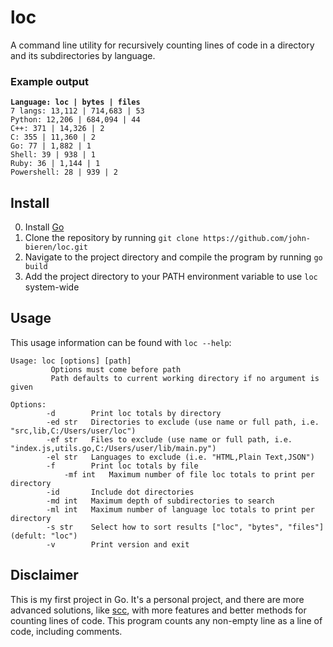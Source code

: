 # loc

A command line utility for recursively counting lines of code in a directory and its subdirectories by language.

### Example output

<pre>
<code><b>Language: loc | bytes | files</b>
7 langs: 13,112 | 714,683 | 53
Python: 12,206 | 684,094 | 44
C++: 371 | 14,326 | 2
C: 355 | 11,360 | 2
Go: 77 | 1,882 | 1
Shell: 39 | 938 | 1
Ruby: 36 | 1,144 | 1
Powershell: 28 | 939 | 2
</code></pre>

## Install

0. Install [Go](https://go.dev/dl/)
1. Clone the repository by running `git clone https://github.com/john-bieren/loc.git`
2. Navigate to the project directory and compile the program by running `go build`
3. Add the project directory to your PATH environment variable to use `loc` system-wide

## Usage

This usage information can be found with `loc --help`:

```
Usage: loc [options] [path]
         Options must come before path
         Path defaults to current working directory if no argument is given

Options:
        -d        Print loc totals by directory
        -ed str   Directories to exclude (use name or full path, i.e. "src,lib,C:/Users/user/loc")
        -ef str   Files to exclude (use name or full path, i.e. "index.js,utils.go,C:/Users/user/lib/main.py")
        -el str   Languages to exclude (i.e. "HTML,Plain Text,JSON")
        -f        Print loc totals by file
            -mf int   Maximum number of file loc totals to print per directory
        -id       Include dot directories
        -md int   Maximum depth of subdirectories to search
        -ml int   Maximum number of language loc totals to print per directory
        -s str    Select how to sort results ["loc", "bytes", "files"] (defult: "loc")
        -v        Print version and exit
```

## Disclaimer

This is my first project in Go. It's a personal project, and there are more advanced solutions, like [scc](https://github.com/boyter/scc), with more features and better methods for counting lines of code. This program counts any non-empty line as a line of code, including comments.
